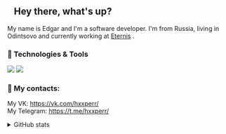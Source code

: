 ## <img src="https://github.com/hoop3r/hoop3r/blob/e6649c6c8e21de32c7175ec8ac33db3fa3d23087/wave.gif" width="10px"> Hey there, what's up?

My name is Edgar and I'm a software developer. I'm from Russia, living in Odintsovo and currently working at [Eternis](https://www.eternis.ru/) .

### 🔧 Technologies & Tools

![](https://img.shields.io/badge/.NET-SQL-blue)
![](https://img.shields.io/badge/Figma-Photoshop-blue)

### 📱  My contacts:

My VK: https://vk.com/hxxperr/ <br>
My Telegram: https://t.me/hxxperr/


<details>
<summary>GitHub stats</summary>
  <br>
  <img src="https://github-readme-stats.vercel.app/api/top-langs/?username=hxxperr" />
  <p />
  <img src="https://github-readme-stats.vercel.app/api?username=hxxperr&count_private=true&show_icons=true" />
</details>
